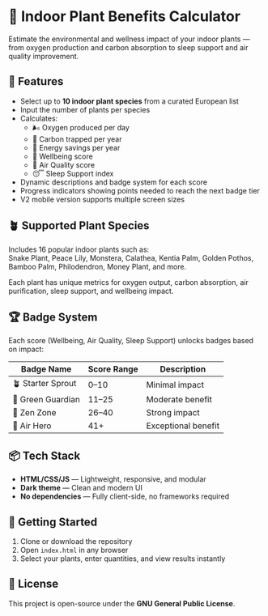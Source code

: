 # 🌿 Indoor Plant Benefits Calculator

Estimate the environmental and wellness impact of your indoor plants — from oxygen production and carbon absorption to sleep support and air quality improvement.

## 🧩 Features

- Select up to **10 indoor plant species** from a curated European list  
- Input the number of plants per species  
- Calculates:
  - 🌬️ Oxygen produced per day  
  - 🌱 Carbon trapped per year  
  - 💸 Energy savings per year  
  - 🧘 Wellbeing score  
  - 🫧 Air Quality score  
  - 😴 Sleep Support index  
- Dynamic descriptions and badge system for each score  
- Progress indicators showing points needed to reach the next badge tier
- V2 mobile version supports multiple screen sizes

## 🪴 Supported Plant Species

Includes 16 popular indoor plants such as:  
Snake Plant, Peace Lily, Monstera, Calathea, Kentia Palm, Golden Pothos, Bamboo Palm, Philodendron, Money Plant, and more.

Each plant has unique metrics for oxygen output, carbon absorption, air purification, sleep support, and wellbeing impact.

## 🏆 Badge System

Each score (Wellbeing, Air Quality, Sleep Support) unlocks badges based on impact:

| Badge Name       | Score Range | Description |
|------------------|-------------|-------------|
| 🪴 Starter Sprout | 0–10        | Minimal impact  
| 🌿 Green Guardian | 11–25       | Moderate benefit  
| 🌱 Zen Zone       | 26–40       | Strong impact  
| 🌳 Air Hero       | 41+         | Exceptional benefit  

## 📦 Tech Stack

- **HTML/CSS/JS** — Lightweight, responsive, and modular  
- **Dark theme** — Clean and modern UI  
- **No dependencies** — Fully client-side, no frameworks required

## 🚀 Getting Started

1. Clone or download the repository  
2. Open `index.html` in any browser  
3. Select your plants, enter quantities, and view results instantly

## 📄 License

This project is open-source under the **GNU General Public License**.  